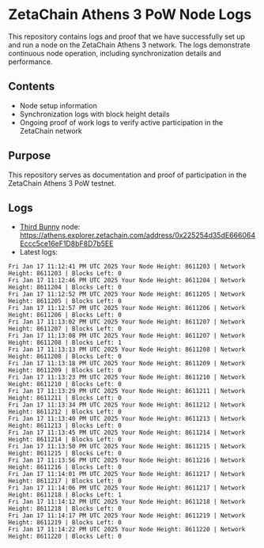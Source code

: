 # ZetaChain Athens 3 PoW Node Logs
This repository contains logs and proof that we have successfully set up and run a node on the ZetaChain Athens 3 network. The logs demonstrate continuous node operation, including synchronization details and performance.

## Contents
- Node setup information
- Synchronization logs with block height details
- Ongoing proof of work logs to verify active participation in the ZetaChain network

## Purpose
This repository serves as documentation and proof of participation in the ZetaChain Athens 3 PoW testnet.

## Logs

- [Third Bunny](https://thirdbunny.xyz/) node: https://athens.explorer.zetachain.com/address/0x225254d35dE666064Eccc5ce16eF1D8bF8D7b5EE
- Latest logs:
```
Fri Jan 17 11:12:41 PM UTC 2025 Your Node Height: 8611203 | Network Height: 8611203 | Blocks Left: 0
Fri Jan 17 11:12:46 PM UTC 2025 Your Node Height: 8611204 | Network Height: 8611204 | Blocks Left: 0
Fri Jan 17 11:12:52 PM UTC 2025 Your Node Height: 8611205 | Network Height: 8611205 | Blocks Left: 0
Fri Jan 17 11:12:57 PM UTC 2025 Your Node Height: 8611206 | Network Height: 8611206 | Blocks Left: 0
Fri Jan 17 11:13:02 PM UTC 2025 Your Node Height: 8611207 | Network Height: 8611207 | Blocks Left: 0
Fri Jan 17 11:13:08 PM UTC 2025 Your Node Height: 8611207 | Network Height: 8611208 | Blocks Left: 1
Fri Jan 17 11:13:13 PM UTC 2025 Your Node Height: 8611208 | Network Height: 8611208 | Blocks Left: 0
Fri Jan 17 11:13:18 PM UTC 2025 Your Node Height: 8611209 | Network Height: 8611209 | Blocks Left: 0
Fri Jan 17 11:13:23 PM UTC 2025 Your Node Height: 8611210 | Network Height: 8611210 | Blocks Left: 0
Fri Jan 17 11:13:29 PM UTC 2025 Your Node Height: 8611211 | Network Height: 8611211 | Blocks Left: 0
Fri Jan 17 11:13:34 PM UTC 2025 Your Node Height: 8611212 | Network Height: 8611212 | Blocks Left: 0
Fri Jan 17 11:13:40 PM UTC 2025 Your Node Height: 8611213 | Network Height: 8611213 | Blocks Left: 0
Fri Jan 17 11:13:45 PM UTC 2025 Your Node Height: 8611214 | Network Height: 8611214 | Blocks Left: 0
Fri Jan 17 11:13:50 PM UTC 2025 Your Node Height: 8611215 | Network Height: 8611215 | Blocks Left: 0
Fri Jan 17 11:13:56 PM UTC 2025 Your Node Height: 8611216 | Network Height: 8611216 | Blocks Left: 0
Fri Jan 17 11:14:01 PM UTC 2025 Your Node Height: 8611217 | Network Height: 8611217 | Blocks Left: 0
Fri Jan 17 11:14:06 PM UTC 2025 Your Node Height: 8611217 | Network Height: 8611218 | Blocks Left: 1
Fri Jan 17 11:14:12 PM UTC 2025 Your Node Height: 8611218 | Network Height: 8611218 | Blocks Left: 0
Fri Jan 17 11:14:17 PM UTC 2025 Your Node Height: 8611219 | Network Height: 8611219 | Blocks Left: 0
Fri Jan 17 11:14:22 PM UTC 2025 Your Node Height: 8611220 | Network Height: 8611220 | Blocks Left: 0
```

